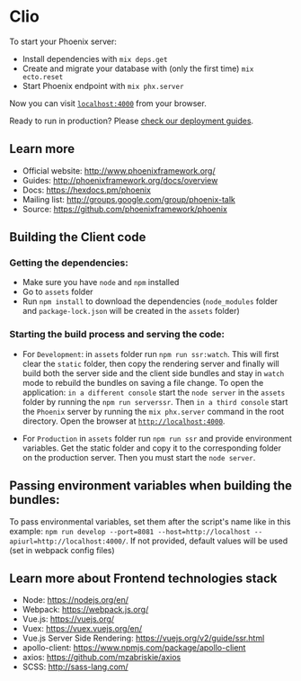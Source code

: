 # Clio

To start your Phoenix server:

  * Install dependencies with `mix deps.get`
  * Create and migrate your database with (only the first time) `mix ecto.reset`
  * Start Phoenix endpoint with `mix phx.server`

Now you can visit [`localhost:4000`](http://localhost:4000) from your browser.

Ready to run in production? Please [check our deployment guides](http://www.phoenixframework.org/docs/deployment).

## Learn more

  * Official website: http://www.phoenixframework.org/
  * Guides: http://phoenixframework.org/docs/overview
  * Docs: https://hexdocs.pm/phoenix
  * Mailing list: http://groups.google.com/group/phoenix-talk
  * Source: https://github.com/phoenixframework/phoenix


## Building the Client code
### Getting the dependencies:

  * Make sure you have `node` and `npm` installed
  * Go to `assets` folder
  * Run `npm install` to download the dependencies (`node_modules` folder and `package-lock.json` will be created in the `assets` folder)

### Starting the build process and serving the code:

* For `Development`: in `assets` folder run `npm run ssr:watch`. This will first clear the `static` folder, then copy the rendering server and finally will build both the server side and the client side bundles and stay in `watch` mode to rebuild the bundles on saving a file change. To open the application: `in a different console` start the `node server` in the `assets` folder by running the `npm run serverssr`. Then `in a third console` start the `Phoenix` server by running the `mix phx.server` command in the root directory. 
Open the browser at [`http://localhost:4000`](http://localhost:4000).

* For `Production` in `assets` folder run `npm run ssr` and provide environment variables. Get the static folder and copy it to the corresponding folder on the production server. Then you must start the `node server`.


## Passing environment variables when building the bundles:

To pass environmental variables, set them after the script's name like in this example: `npm run develop --port=8081 --host=http://localhost --apiurl=http://localhost:4000/`. If not provided, default values will be used (set in webpack config files)

## Learn more about Frontend technologies stack

  * Node: https://nodejs.org/en/
  * Webpack: https://webpack.js.org/
  * Vue.js: https://vuejs.org/
  * Vuex: https://vuex.vuejs.org/en/
  * Vue.js Server Side Rendering: https://vuejs.org/v2/guide/ssr.html
  * apollo-client: https://www.npmjs.com/package/apollo-client
  * axios: https://github.com/mzabriskie/axios
  * SCSS: http://sass-lang.com/
